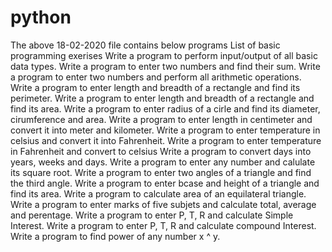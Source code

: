 # python
The above 18-02-2020 file contains below programs
List of basic programming exerises
Write a program to perform input/output of all basic data types.
Write a  program to enter two numbers and find their sum.
Write a  program to enter two numbers and perform all arithmetic operations.
Write a  program to enter length and breadth of a rectangle and find its perimeter.
Write a  program to enter length and breadth of a rectangle and find its area.
Write a  program to enter radius of a cirle and find its diameter, cirumference and area.
Write a  program to enter length in centimeter and convert it into meter and kilometer.
Write a  program to enter temperature in celsius and convert it into Fahrenheit.
Write a  program to enter temperature in Fahrenheit and convert to celsius
Write a  program to convert days into years, weeks and days.
Write a  program to enter any number and calulate its square root.
Write a  program to enter two angles of a triangle and find the third angle.
Write a  program to enter bcase and height of a triangle and find its area.
Write a  program to calculate area of an equilateral triangle.
Write a  program to enter marks of five subjets and calculate total, average and perentage.
Write a  program to enter P, T, R and calculate Simple Interest.
Write a  program to enter P, T, R and calculate compound Interest.
Write a  program to find power of any number x ^ y.
